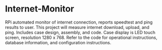 # Internet-Monitor
RPi automated monitor of internet connection, reports speedtest and ping results to user. This project will measure internet download, upload, and ping. Includes case design, assembly, and code. Case display is LED touch screen, resolution 1280 x 768.
Refer to the code for operational instructions, database information, and configuration instructions.
